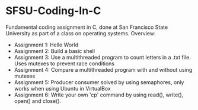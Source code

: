 # SFSU-Coding-In-C
Fundamental coding assignment in C, done at San Francisco State University as part of a class on operating systems. 
Overview:
- Assignment 1: Hello World
- Assignment 2: Build a basic shell 
- Assignment 3: Use a multithreaded program to count letters in a .txt file. Uses mutexes to prevent race conditions 
- Assignment 4: Compare a multithreaded program with and without using mutexes
- Assignment 5: Producer consumer solved by using semaphores, only works when using Ubuntu in VirtualBox
- Assignment 6: Write your own 'cp' command by using read(), write(), open() and close(). 
